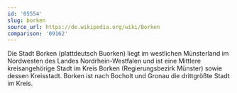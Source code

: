 ```yaml
---
id: '05554'
slug: borken
source_url: https://de.wikipedia.org/wiki/Borken
comparison: '09162'
---
```


Die Stadt Borken (plattdeutsch Buorken) liegt im westlichen Münsterland im Nordwesten des Landes Nordrhein-Westfalen und ist eine Mittlere kreisangehörige Stadt im Kreis Borken (Regierungsbezirk Münster) sowie dessen Kreisstadt. Borken ist nach Bocholt und Gronau die drittgrößte Stadt im Kreis.
